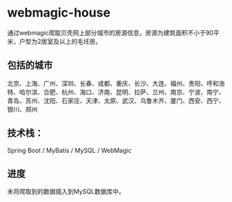 # webmagic-house
通过webmagic爬取贝壳网上部分城市的房源信息，房源为建筑面积不小于90平米，户型为2居室及以上的毛坯房。

## 包括的城市
北京、上海、广州、深圳、长春、成都、重庆、长沙、大连、福州、贵阳、呼和浩特、哈尔滨、合肥、杭州、海口、济南、昆明、拉萨、兰州、南京、宁波、南宁、青岛、苏州、沈阳、石家庄、天津、太原、武汉、乌鲁木齐、厦门、西安、西宁、银川、郑州

## 技术栈：
Spring Boot / MyBatis / MySQL / WebMagic

## 进度
未将爬取到的数据插入到MySQL数据库中。
